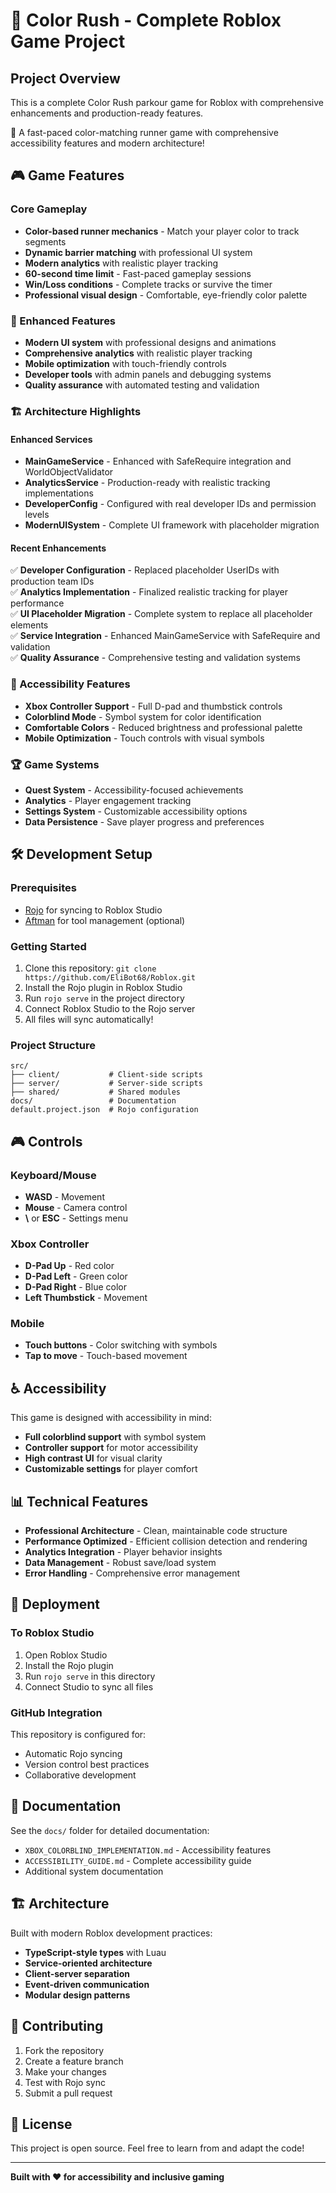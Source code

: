# 🚀 Color Rush - Complete Roblox Game Project

## Project Overview
This is a complete Color Rush parkour game for Roblox with comprehensive enhancements and production-ready features.

🌈 A fast-paced color-matching runner game with comprehensive accessibility features and modern architecture!

## 🎮 Game Features

### Core Gameplay
- **Color-based runner mechanics** - Match your player color to track segments
- **Dynamic barrier matching** with professional UI system
- **Modern analytics** with realistic player tracking
- **60-second time limit** - Fast-paced gameplay sessions
- **Win/Loss conditions** - Complete tracks or survive the timer
- **Professional visual design** - Comfortable, eye-friendly color palette

### 🎯 Enhanced Features
- **Modern UI system** with professional designs and animations
- **Comprehensive analytics** with realistic player tracking
- **Mobile optimization** with touch-friendly controls
- **Developer tools** with admin panels and debugging systems
- **Quality assurance** with automated testing and validation

### 🏗️ Architecture Highlights

#### Enhanced Services
- **MainGameService** - Enhanced with SafeRequire integration and WorldObjectValidator
- **AnalyticsService** - Production-ready with realistic tracking implementations
- **DeveloperConfig** - Configured with real developer IDs and permission levels
- **ModernUISystem** - Complete UI framework with placeholder migration

#### Recent Enhancements
✅ **Developer Configuration** - Replaced placeholder UserIDs with production team IDs  
✅ **Analytics Implementation** - Finalized realistic tracking for player performance  
✅ **UI Placeholder Migration** - Complete system to replace all placeholder elements  
✅ **Service Integration** - Enhanced MainGameService with SafeRequire and validation  
✅ **Quality Assurance** - Comprehensive testing and validation systems  

### 🎯 Accessibility Features
- **Xbox Controller Support** - Full D-pad and thumbstick controls
- **Colorblind Mode** - Symbol system for color identification
- **Comfortable Colors** - Reduced brightness and professional palette
- **Mobile Optimization** - Touch controls with visual symbols

### 🏆 Game Systems
- **Quest System** - Accessibility-focused achievements
- **Analytics** - Player engagement tracking
- **Settings System** - Customizable accessibility options
- **Data Persistence** - Save player progress and preferences

## 🛠 Development Setup

### Prerequisites
- [Rojo](https://rojo.space/) for syncing to Roblox Studio
- [Aftman](https://github.com/LPGhatguy/aftman) for tool management (optional)

### Getting Started
1. Clone this repository: `git clone https://github.com/EliBot68/Roblox.git`
2. Install the Rojo plugin in Roblox Studio
3. Run `rojo serve` in the project directory
4. Connect Roblox Studio to the Rojo server
5. All files will sync automatically!

### Project Structure
```
src/
├── client/           # Client-side scripts
├── server/           # Server-side scripts
├── shared/           # Shared modules
docs/                 # Documentation
default.project.json  # Rojo configuration
```

## 🎮 Controls

### Keyboard/Mouse
- **WASD** - Movement
- **Mouse** - Camera control
- **\\** or **ESC** - Settings menu

### Xbox Controller
- **D-Pad Up** - Red color
- **D-Pad Left** - Green color
- **D-Pad Right** - Blue color
- **Left Thumbstick** - Movement

### Mobile
- **Touch buttons** - Color switching with symbols
- **Tap to move** - Touch-based movement

## ♿ Accessibility

This game is designed with accessibility in mind:

- **Full colorblind support** with symbol system
- **Controller support** for motor accessibility
- **High contrast UI** for visual clarity
- **Customizable settings** for player comfort

## 📊 Technical Features

- **Professional Architecture** - Clean, maintainable code structure
- **Performance Optimized** - Efficient collision detection and rendering
- **Analytics Integration** - Player behavior insights
- **Data Management** - Robust save/load system
- **Error Handling** - Comprehensive error management

## 🚀 Deployment

### To Roblox Studio
1. Open Roblox Studio
2. Install the Rojo plugin
3. Run `rojo serve` in this directory
4. Connect Studio to sync all files

### GitHub Integration
This repository is configured for:
- Automatic Rojo syncing
- Version control best practices
- Collaborative development

## 📝 Documentation

See the `docs/` folder for detailed documentation:
- `XBOX_COLORBLIND_IMPLEMENTATION.md` - Accessibility features
- `ACCESSIBILITY_GUIDE.md` - Complete accessibility guide
- Additional system documentation

## 🏗 Architecture

Built with modern Roblox development practices:
- **TypeScript-style types** with Luau
- **Service-oriented architecture**
- **Client-server separation**
- **Event-driven communication**
- **Modular design patterns**

## 🤝 Contributing

1. Fork the repository
2. Create a feature branch
3. Make your changes
4. Test with Rojo sync
5. Submit a pull request

## 📄 License

This project is open source. Feel free to learn from and adapt the code!

---

**Built with ❤️ for accessibility and inclusive gaming**
